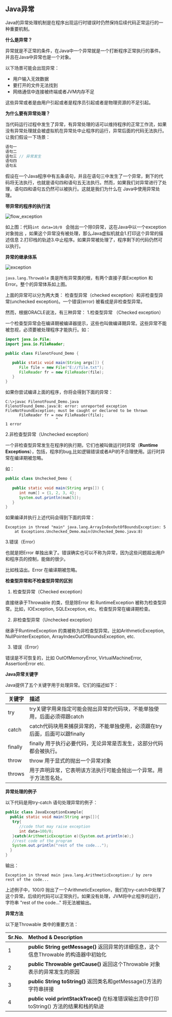 ## Java异常

Java的异常处理机制是在程序出现运行时错误时仍然保持后续代码正常运行的一种重要机制。

**什么是异常？**

异常就是不正常的条件，在Java中一个异常就是一个打断程序正常执行的事件。并且在Java中异常也是一个对象。

以下场景可能会出现异常：

- 用户输入无效数据
- 要打开的文件无法找到
- 网络通信中连接被终端或者JVM内存不足

这些异常或者是由用户引起或者是程序员引起或者是物理资源的不足引起。

**为什么要有异常处理？**

当代码运行过程中发生了异常，有异常处理的话可以维持程序的正常工作流，如果没有异常处理就会被虚拟机在异常处中止程序的运行，异常后面的代码无法执行。让我们假设一下场景：

```Java
语句一
语句二
语句三 // 异常发生
语句四
语句五
```

假设在一个Java程序中有五条语句，并且在语句三中发生了一个异常，剩下的代码将无法执行，也就是语句四和语句五无法执行。然而，如果我们对异常进行了处理，语句四和语句五仍然可以被执行。这就是我们为什么在 Java中使用异常处理。



**带异常的程序的执行流**

![flow_exception](C:\Users\lzw\Desktop\img_src\flow_exception.png)



如上图：代码`int data=10/0 ` 会抛出一个除0异常，这在Java中以一个exception 对象抛出 ，如果这个异常没有被处理，那么Java虚拟机就会1.打印这个异常的描述信息 2.打印栈的轨迹3.中止程序。如果异常被处理了，程序剩下的代码仍然可以执行。

**异常的继承体系**

![exception](C:\Users\lzw\Desktop\img_src\exception.png)



`java.lang.Throwable` 类是所有异常类的根，有两个直接子类Exception 和 Error。整个的异常体系如上图。

上面的异常可以分为两大类： 检查型异常（checked exception）和非检查型异常(unchecked exception)。一个错误(error) 被看成是非检查型异常。

然而，根据ORACLE说法，有三种异常：
1.检查型异常 （Checked exception）

一个检查型异常会在编译期被编译器提示，这些也叫做编译期异常。这些异常不能被忽视，必须要被处理程序才能执行。如：

```java
import java.io.File;
import java.io.FileReader;

public class FilenotFound_Demo {

   public static void main(String args[]) {		
      File file = new File("E://file.txt");
      FileReader fr = new FileReader(file); 
   }
}
```

如果你尝试编译上面的程序，你将会得到下面的异常：

```te
C:\>javac FilenotFound_Demo.java
FilenotFound_Demo.java:8: error: unreported exception FileNotFoundException; must be caught or declared to be thrown
      FileReader fr = new FileReader(file);
                      ^
1 error
```



2.非检查型异常（Unchecked exception）

一个非检查型异常发生在程序的执行期，它们也被叫做运行时异常（**Runtime Exceptions**），包括，程序的bug,比如逻辑错误或者API的不合理使用。运行时异常在编译期被忽略。

如：

```java
public class Unchecked_Demo {
   
   public static void main(String args[]) {
      int num[] = {1, 2, 3, 4};
      System.out.println(num[5]);
   }
}
```

如果编译并执行上述代码会得到下面的异常：

```te
Exception in thread "main" java.lang.ArrayIndexOutOfBoundsException: 5
	at Exceptions.Unchecked_Demo.main(Unchecked_Demo.java:8)
```

3.错误（Error）

也就是把Error 单独出来了。错误确实也可以不称为异常，因为这些问题超出用户和程序员的控制，能做的很少。

比如栈溢出。Error 在编译期被忽略。

**检查型异常和不检查型异常的区别**

1. 检查型异常（Checked exception）

直接继承于Throwable 的类，但是除Error 和 RuntimeException 被称为检查型异常。比如，IOException, SQLException, etc。检查型异常在编译期检查。

2. 非检查型异常（Unchecked exception）

继承于RuntimeException 的类被称为非检查型异常。比如ArithmeticException, NullPointerException, ArrayIndexOutOfBoundsException, etc.

3. 错误（Error）

错误是不可恢复的，比如 OutOfMemoryError, VirtualMachineError, AssertionError etc.

**Java异常关键字**

Java提供了五个关键字用于处理异常。它们的描述如下：

| 关键字  | 描述                                                         |
| ------- | :----------------------------------------------------------- |
| try     | try关键字用来指定可能会抛出异常的代码块，不能单独使用，后面必须得跟catch |
| catch   | catch代码块用来捕获异常的，不能单独使用，必须跟在try后面，后面可以跟finally |
| finally | finally 用于执行必要代码，无论异常是否发生，这部分代码都会被执行。 |
| throw   | throw 用于显式的抛出一个异常对象                             |
| throws  | 用于声明异常，它表明该方法执行可能会抛出一个异常。用于方法签名处。 |

**异常处理的例子**

以下代码是用try-catch  语句处理异常的例子：

```java
public class JavaExceptionExample{  
  public static void main(String args[]){  
   try{  
      //code that may raise exception  
      int data=100/0;  
   }catch(ArithmeticException e){System.out.println(e);}  
   //rest code of the program   
   System.out.println("rest of the code...");  
  }  
}  
```

输出：

```text
Exception in thread main java.lang.ArithmeticException:/ by zero
rest of the code...
```

上述例子中，100/0 抛出了一个ArithmeticException，我们在try-catch中处理了这个异常。后续的代码可以正常执行。如果没有处理，JVM将中止程序的运行，字符串 "rest of the code..."  将无法被输出。

**异常方法**

以下是Throwable 类中的重要方法：

| Sr.No. | Method & Description                                         |
| ------ | :----------------------------------------------------------- |
| 1      | **public String getMessage()**                                                                                                                    返回异常的详细信息，这个信息Throwable 的构造器中初始化 |
| 2      | **public Throwable getCause()**                                                                                                               返回这个Throwable 对象表示的异常发生的原因 |
| 3      | **public String toString()**                                                                                                                                       返回类名和getMessage()方法的字符串拼接 |
| 4      | **public void printStackTrace()**                                                                                                                                 在标准错误输出流中打印 toString() 方法的结果和栈的轨迹 |

